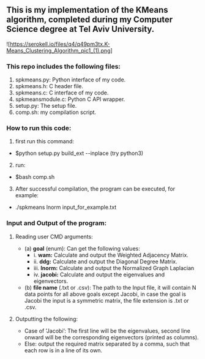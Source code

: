 ## This is my implementation of the KMeans algorithm, completed during my Computer Science degree at Tel Aviv University.

![https://serokell.io/files/q4/q49pm3tx.K-Means_Clustering_Algorithm_pic1_(1).png]

### This repo includes the following files:
1. spkmeans.py: Python interface of my code.
2. spkmeans.h: C header file.
3. spkmeans.c: C interface of my code.
4. spkmeansmodule.c: Python C API wrapper.
5. setup.py: The setup file.
6. comp.sh: my compilation script.


### How to run this code:
1. first run this command: 
* $python setup.py build_ext --inplace (try python3)
2. run:
* $bash comp.sh
3. After successful compilation, the program can be executed, for example:
* ./spkmeans lnorm input_for_example.txt

### Input and Output of the program: 
1. Reading user CMD arguments:
    - (a) **goal** (enum): Can get the following values:
        *   i. **wam:** Calculate and output the Weighted Adjacency Matrix.
        *   ii. **ddg:** Calculate and output the Diagonal Degree Matrix.
        *   iii. **lnorm:** Calculate and output the Normalized Graph Laplacian
        *   iv. **jacobi:** Calculate and output the eigenvalues and eigenvectors.
    - (b) **file name** (.txt or .csv): The path to the Input file, it will contain N data points for all above goals except Jacobi, in case the goal is Jacobi the input is a symmetric matrix, the file extension is .txt or .csv.

2. Outputting the following:
    * Case of ’Jacobi’: The first line will be the eigenvalues, second line onward will be the corresponding eigenvectors (printed as columns).
    * Else: output the required matrix separated by a comma, such that each row is in a line of its own.
